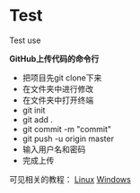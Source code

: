 # Test
Test use

**GitHub上传代码的命令行**

* 把项目先git clone下来
* 在文件夹中进行修改
* 在文件夹中打开终端
* git init
* git add .
* git commit -m "commit"
* git push -u origin master
* 输入用户名和密码
* 完成上传

可见相关的教程：
[Linux](https://blog.csdn.net/daydayjump/article/details/80850390 "Ubuntu") 
[Windows](https://www.cnblogs.com/cxk1995/p/5800196.html "Win10") 
